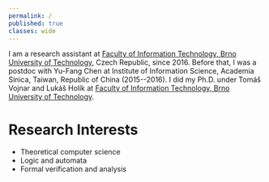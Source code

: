 ```yaml
---
permalink: /
published: true
classes: wide
---
```

I am a research assistant at [Faculty of Information Technology, Brno University of Technology](https://www.fit.vutbr.cz), Czech Republic, since 2016.
Before that, I was a postdoc with Yu-Fang Chen at Institute of Information Science, Academia Sinica, Taiwan, Republic of China (2015--2016).
I did my Ph.D. under Tomáš Vojnar and Lukáš Holík at [Faculty of Information Technology, Brno University of Technology](https://www.fit.vutbr.cz).

# Research Interests

* Theoretical computer science
* Logic and automata
* Formal verification and analysis
